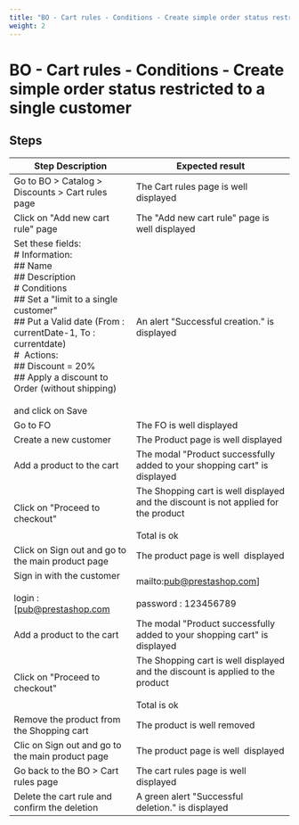 ```yaml
---
title: "BO - Cart rules - Conditions - Create simple order status restricted to a single customer"
weight: 2
---
```


# BO - Cart rules - Conditions - Create simple order status restricted to a single customer
## Steps
| Step Description | Expected result |
| ----- | ----- |
| Go to BO > Catalog > Discounts > Cart rules page | The Cart rules page is well displayed |
| Click on "Add new cart rule" page | The "Add new cart rule" page is well displayed |
| Set these fields:<br> # Information:<br> ## Name<br> ## Description<br> # Conditions <br> ## Set a "limit to a single customer"<br> ## Put a Valid date (From : currentDate-1, To : currentdate)<br> #  Actions:<br> ## Discount = 20%<br> ## Apply a discount to Order (without shipping) <br><br>and click on Save | An alert "Successful creation." is displayed |
| Go to FO | The FO is well displayed |
| Create a new customer | The Product page is well displayed |
| Add a product to the cart | The modal "Product successfully added to your shopping cart" is displayed |
| Click on "Proceed to checkout" | The Shopping cart is well displayed and the discount is not applied for the product <br><br>Total is ok |
| Click on Sign out and go to the main product page | The product page is well  displayed |
| Sign in with the customer<br><br>login : [pub@prestashop.com|mailto:pub@prestashop.com]<br><br>password : 123456789 | The product page is well displayed |
| Add a product to the cart | The modal "Product successfully added to your shopping cart" is displayed |
| Click on "Proceed to checkout" | The Shopping cart is well displayed and the discount is applied to the product <br><br>Total is ok |
| Remove the product from the Shopping cart | The product is well removed |
| Clic on Sign out and go to the main product page | The product page is well  displayed |
| Go back to the BO > Cart rules page | The cart rules page is well displayed |
| Delete the cart rule and confirm the deletion | A green alert "Successful deletion." is displayed |
